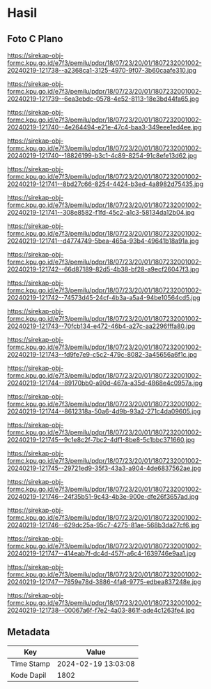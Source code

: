 # Hasil

## Foto C Plano

https://sirekap-obj-formc.kpu.go.id/e7f3/pemilu/pdpr/18/07/23/20/01/1807232001002-20240219-121738--a2368ca1-3125-4970-9f07-3b60caafe310.jpg

https://sirekap-obj-formc.kpu.go.id/e7f3/pemilu/pdpr/18/07/23/20/01/1807232001002-20240219-121739--6ea3ebdc-0578-4e52-8113-18e3bd44fa65.jpg

https://sirekap-obj-formc.kpu.go.id/e7f3/pemilu/pdpr/18/07/23/20/01/1807232001002-20240219-121740--4e264494-e21e-47c4-baa3-349eee1ed4ee.jpg

https://sirekap-obj-formc.kpu.go.id/e7f3/pemilu/pdpr/18/07/23/20/01/1807232001002-20240219-121740--18826199-b3c1-4c89-8254-91c8efe13d62.jpg

https://sirekap-obj-formc.kpu.go.id/e7f3/pemilu/pdpr/18/07/23/20/01/1807232001002-20240219-121741--8bd27c66-8254-4424-b3ed-4a8982d75435.jpg

https://sirekap-obj-formc.kpu.go.id/e7f3/pemilu/pdpr/18/07/23/20/01/1807232001002-20240219-121741--308e8582-f1fd-45c2-a1c3-58134da12b04.jpg

https://sirekap-obj-formc.kpu.go.id/e7f3/pemilu/pdpr/18/07/23/20/01/1807232001002-20240219-121741--d4774749-5bea-465a-93b4-49641b18a91a.jpg

https://sirekap-obj-formc.kpu.go.id/e7f3/pemilu/pdpr/18/07/23/20/01/1807232001002-20240219-121742--66d87189-82d5-4b38-bf28-a9ecf26047f3.jpg

https://sirekap-obj-formc.kpu.go.id/e7f3/pemilu/pdpr/18/07/23/20/01/1807232001002-20240219-121742--74573d45-24cf-4b3a-a5a4-94be10564cd5.jpg

https://sirekap-obj-formc.kpu.go.id/e7f3/pemilu/pdpr/18/07/23/20/01/1807232001002-20240219-121743--70fcb134-e472-46b4-a27c-aa2296fffa80.jpg

https://sirekap-obj-formc.kpu.go.id/e7f3/pemilu/pdpr/18/07/23/20/01/1807232001002-20240219-121743--fd9fe7e9-c5c2-479c-8082-3a45656a6f1c.jpg

https://sirekap-obj-formc.kpu.go.id/e7f3/pemilu/pdpr/18/07/23/20/01/1807232001002-20240219-121744--89170bb0-a90d-467a-a35d-4868e4c0957a.jpg

https://sirekap-obj-formc.kpu.go.id/e7f3/pemilu/pdpr/18/07/23/20/01/1807232001002-20240219-121744--8612318a-50a6-4d9b-93a2-271c4da09605.jpg

https://sirekap-obj-formc.kpu.go.id/e7f3/pemilu/pdpr/18/07/23/20/01/1807232001002-20240219-121745--9c1e8c2f-7bc2-4df1-8be8-5c1bbc371660.jpg

https://sirekap-obj-formc.kpu.go.id/e7f3/pemilu/pdpr/18/07/23/20/01/1807232001002-20240219-121745--29721ed9-35f3-43a3-a904-4de6837562ae.jpg

https://sirekap-obj-formc.kpu.go.id/e7f3/pemilu/pdpr/18/07/23/20/01/1807232001002-20240219-121746--24f35b51-9c43-4b3e-900e-dfe26f3657ad.jpg

https://sirekap-obj-formc.kpu.go.id/e7f3/pemilu/pdpr/18/07/23/20/01/1807232001002-20240219-121746--629dc25a-95c7-4275-81ae-568b3da27cf6.jpg

https://sirekap-obj-formc.kpu.go.id/e7f3/pemilu/pdpr/18/07/23/20/01/1807232001002-20240219-121747--414eab7f-dc4d-457f-a6c4-1639746e9aa1.jpg

https://sirekap-obj-formc.kpu.go.id/e7f3/pemilu/pdpr/18/07/23/20/01/1807232001002-20240219-121747--7859e78d-3886-4fa8-9775-edbea837248e.jpg

https://sirekap-obj-formc.kpu.go.id/e7f3/pemilu/pdpr/18/07/23/20/01/1807232001002-20240219-121738--00067a6f-f7e2-4a03-861f-ade4c1263fe4.jpg


## Metadata

| Key        | Value               |
| ---------- | ------------------- |
| Time Stamp | 2024-02-19 13:03:08 |
| Kode Dapil | 1802                |



